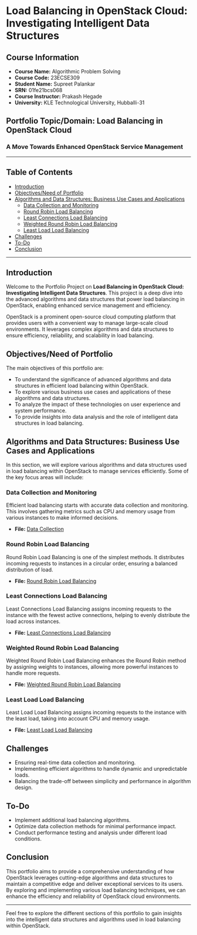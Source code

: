 # Load Balancing in OpenStack Cloud: Investigating Intelligent Data Structures

## Course Information

- **Course Name:** Algorithmic Problem Solving
- **Course Code:** 23ECSE309
- **Student Name:** Supreet Palankar
- **SRN:** 01fe21bcs068
- **Course Instructor:** Prakash Hegade
- **University:** KLE Technological University, Hubballi-31

## Portfolio Topic/Domain: Load Balancing in OpenStack Cloud

### A Move Towards Enhanced OpenStack Service Management

---

## Table of Contents

- [Introduction](#introduction)
- [Objectives/Need of Portfolio](#objectivesneed-of-portfolio)
- [Algorithms and Data Structures: Business Use Cases and Applications](#algorithms-and-data-structures-business-use-cases-and-applications)
  - [Data Collection and Monitoring](#data-collection-and-monitoring)
  - [Round Robin Load Balancing](#round-robin-load-balancing)
  - [Least Connections Load Balancing](#least-connections-load-balancing)
  - [Weighted Round Robin Load Balancing](#weighted-round-robin-load-balancing)
  - [Least Load Load Balancing](#least-load-load-balancing)
- [Challenges](#challenges)
- [To-Do](#to-do)
- [Conclusion](#conclusion)

---

## Introduction

Welcome to the Portfolio Project on **Load Balancing in OpenStack Cloud: Investigating Intelligent Data Structures**. This project is a deep dive into the advanced algorithms and data structures that power load balancing in OpenStack, enabling enhanced service management and efficiency.

OpenStack is a prominent open-source cloud computing platform that provides users with a convenient way to manage large-scale cloud environments. It leverages complex algorithms and data structures to ensure efficiency, reliability, and scalability in load balancing.

## Objectives/Need of Portfolio

The main objectives of this portfolio are:

- To understand the significance of advanced algorithms and data structures in efficient load balancing within OpenStack.
- To explore various business use cases and applications of these algorithms and data structures.
- To analyze the impact of these technologies on user experience and system performance.
- To provide insights into data analysis and the role of intelligent data structures in load balancing.

## Algorithms and Data Structures: Business Use Cases and Applications

In this section, we will explore various algorithms and data structures used in load balancing within OpenStack to manage services efficiently. Some of the key focus areas will include:

### Data Collection and Monitoring

Efficient load balancing starts with accurate data collection and monitoring. This involves gathering metrics such as CPU and memory usage from various instances to make informed decisions.

- **File:** [Data Collection](datacollection.md)

### Round Robin Load Balancing

Round Robin Load Balancing is one of the simplest methods. It distributes incoming requests to instances in a circular order, ensuring a balanced distribution of load.

- **File:** [Round Robin Load Balancing](roundrobin.md)

### Least Connections Load Balancing

Least Connections Load Balancing assigns incoming requests to the instance with the fewest active connections, helping to evenly distribute the load across instances.

- **File:** [Least Connections Load Balancing](leastconnections.md)

### Weighted Round Robin Load Balancing

Weighted Round Robin Load Balancing enhances the Round Robin method by assigning weights to instances, allowing more powerful instances to handle more requests.

- **File:** [Weighted Round Robin Load Balancing](weightedroundrobin.md)

### Least Load Load Balancing

Least Load Load Balancing assigns incoming requests to the instance with the least load, taking into account CPU and memory usage.

- **File:** [Least Load Load Balancing](leastload.md)

## Challenges

- Ensuring real-time data collection and monitoring.
- Implementing efficient algorithms to handle dynamic and unpredictable loads.
- Balancing the trade-off between simplicity and performance in algorithm design.

## To-Do

- Implement additional load balancing algorithms.
- Optimize data collection methods for minimal performance impact.
- Conduct performance testing and analysis under different load conditions.

## Conclusion

This portfolio aims to provide a comprehensive understanding of how OpenStack leverages cutting-edge algorithms and data structures to maintain a competitive edge and deliver exceptional services to its users. By exploring and implementing various load balancing techniques, we can enhance the efficiency and reliability of OpenStack cloud environments.

---

Feel free to explore the different sections of this portfolio to gain insights into the intelligent data structures and algorithms used in load balancing within OpenStack.

